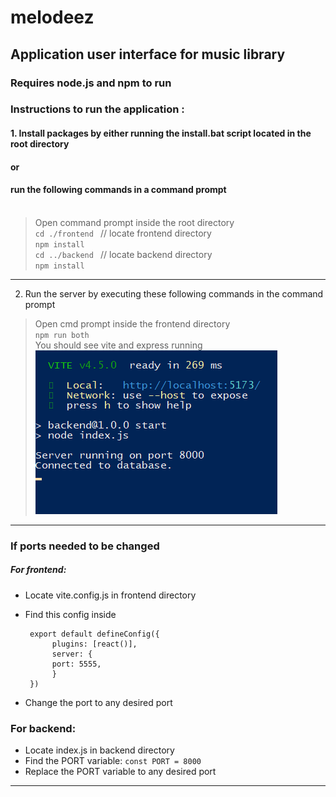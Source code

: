# melodeez
## Application user interface for music library <br>
### Requires node.js and npm to run <br>
### Instructions to run the application :
#### 1. Install packages by either running the install.bat script located in the root directory  <br> 
#### or <br> 
#### run the following commands in a command prompt<br><br>
> Open command prompt inside the root directory<br>
> ```cd ./frontend ``` // locate frontend directory<br>
> ```npm install ``` <br>
> ```cd ../backend ``` // locate backend directory<br>
> ```npm install ``` <br>
---
2. Run the server by executing these following commands in the command prompt
> Open cmd prompt inside the frontend directory<br>
> ```npm run both``` <br>
> You should see vite and express running <br>
> ![img.png](resources/img.png)<br>
---

### If ports needed to be changed
##### For frontend:
- Locate vite.config.js in frontend directory
- Find this config inside

       export default defineConfig({
            plugins: [react()],
            server: {
            port: 5555,
            }
       })
- Change the port to any desired port
### For backend:
- Locate index.js in backend directory 
- Find the PORT variable: ```const PORT = 8000```
- Replace the PORT variable to any desired port


---

